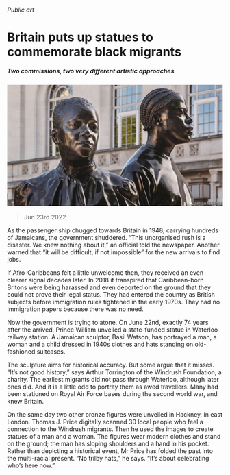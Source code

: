 ###### Public art

# Britain puts up statues to commemorate black migrants 

##### Two commissions, two very different artistic approaches 

![image](images/20220625_BRP002.jpg) 

> Jun 23rd 2022 

As the passenger ship  chugged towards Britain in 1948, carrying hundreds of Jamaicans, the government shuddered. “This unorganised rush is a disaster. We knew nothing about it,” an official told the  newspaper. Another warned that “it will be difficult, if not impossible” for the new arrivals to find jobs. 

If Afro-Caribbeans felt a little unwelcome then, they received an even clearer signal decades later. In 2018 it transpired that Caribbean-born Britons were being harassed and even deported on the ground that they could not prove their legal status. They had entered the country as British subjects before immigration rules tightened in the early 1970s. They had no immigration papers because there was no need. 

Now the government is trying to atone. On June 22nd, exactly 74 years after the  arrived, Prince William unveiled a state-funded statue in Waterloo railway station. A Jamaican sculptor, Basil Watson, has portrayed a man, a woman and a child dressed in 1940s clothes and hats standing on old-fashioned suitcases. 

The sculpture aims for historical accuracy. But some argue that it misses. “It’s not good history,” says Arthur Torrington of the Windrush Foundation, a charity. The earliest migrants did not pass through Waterloo, although later ones did. And it is a little odd to portray them as awed travellers. Many had been stationed on Royal Air Force bases during the second world war, and knew Britain. 

On the same day two other bronze figures were unveiled in Hackney, in east London. Thomas J. Price digitally scanned 30 local people who feel a connection to the Windrush migrants. Then he used the images to create statues of a man and a woman. The figures wear modern clothes and stand on the ground; the man has sloping shoulders and a hand in his pocket. Rather than depicting a historical event, Mr Price has folded the past into the multi-racial present. “No trilby hats,” he says. “It’s about celebrating who’s here now.”

